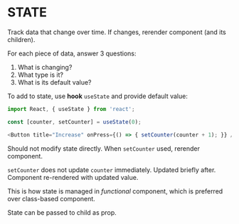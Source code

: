 # STATE

Track data that change over time. If changes, rerender component (and its children).

For each piece of data, answer 3 questions:

1. What is changing?
2. What type is it?
3. What is its default value?

To add to state, use **hook** `useState` and provide default value:

```javascript
import React, { useState } from 'react';

const [counter, setCounter] = useState(0);

<Button title="Increase" onPress={() => { setCounter(counter + 1); }} />
```

Should not modify state directly. When `setCounter` used, rerender component.

`setCounter` does not update `counter` immediately. Updated briefly after. Component re-rendered with updated value.

This is how state is managed in _functional_ component, which is preferred over class-based component.

State can be passed to child as prop.
